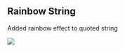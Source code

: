 ## Rainbow String 

Added rainbow effect to quoted string

![](https://raw.githubusercontent.com/wk-j/vscode-rainbow-string/master/images/Rainbow.png)